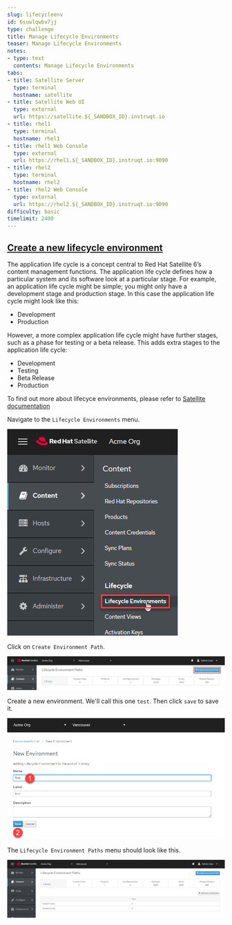 ```yaml
---
slug: lifecycleenv
id: 6suwlqwbv7jj
type: challenge
title: Manage Lifecycle Environments
teaser: Manage Lifecycle Environments
notes:
- type: text
  contents: Manage Lifecycle Environments
tabs:
- title: Satellite Server
  type: terminal
  hostname: satellite
- title: Satellite Web UI
  type: external
  url: https://satellite.${_SANDBOX_ID}.instruqt.io
- title: rhel1
  type: terminal
  hostname: rhel1
- title: rhel1 Web Console
  type: external
  url: https://rhel1.${_SANDBOX_ID}.instruqt.io:9090
- title: rhel2
  type: terminal
  hostname: rhel2
- title: rhel2 Web Console
  type: external
  url: https://rhel2.${_SANDBOX_ID}.instruqt.io:9090
difficulty: basic
timelimit: 2400
---
```


<!-- markdownlint-disable MD033 -->

## <ins>Create a new lifecycle environment</ins>

The application life cycle is a concept central to Red Hat Satellite 6’s content management functions. The application life cycle defines how a particular system and its software look at a particular stage. For example, an application life cycle might be simple; you might only have a development stage and production stage. In this case the application life cycle might look like this:

- Development
- Production

However, a more complex application life cycle might have further stages, such as a phase for testing or a beta release. This adds extra stages to the application life cycle:

- Development
- Testing
- Beta Release
- Production

To find out more about lifecyce environments, please refer to [Satellite documentation](https://access.redhat.com/documentation/en-us/red_hat_satellite/6.11/html/managing_content/creating_an_application_life_cycle_content-management.)

Navigate to the `Lifecycle Environments` menu.

![lifecycle](../assets/lifecycle-environments.png)

Click on `Create Environment Path`.

![envpath](../assets/createenvironment.png)

Create a new environment. We'll call this one `test`. Then click `save` to save it.

![envpath](../assets/newenvironment.png)

The `Lifecycle Environment Paths` menu should look like this.

![lifecycleenvpaths](../assets/envmenuresult.png)

